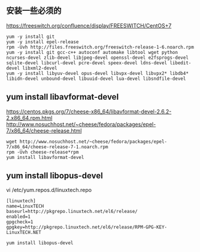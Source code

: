 ## 安装一些必须的

https://freeswitch.org/confluence/display/FREESWITCH/CentOS+7

```
yum -y install git
yum -y install epel-release
rpm -Uvh http://files.freeswitch.org/freeswitch-release-1-6.noarch.rpm
yum -y install git gcc-c++ autoconf automake libtool wget python ncurses-devel zlib-devel libjpeg-devel openssl-devel e2fsprogs-devel sqlite-devel libcurl-devel pcre-devel speex-devel ldns-devel libedit-devel libxml2-devel
yum -y install libyuv-devel opus-devel libvpx-devel libvpx2* libdb4* libidn-devel unbound-devel libuuid-devel lua-devel libsndfile-devel
```

## yum install libavformat-devel

https://centos.pkgs.org/7/cheese-x86_64/libavformat-devel-2.6.2-2.x86_64.rpm.html
http://www.nosuchhost.net/~cheese/fedora/packages/epel-7/x86_64/cheese-release.html

```
wget http://www.nosuchhost.net/~cheese/fedora/packages/epel-7/x86_64/cheese-release-7-1.noarch.rpm
rpm -Uvh cheese-release*rpm
yum install libavformat-devel
```

## yum install libopus-devel

vi /etc/yum.repos.d/linuxtech.repo

```
[linuxtech]
name=LinuxTECH
baseurl=http://pkgrepo.linuxtech.net/el6/release/
enabled=1
gpgcheck=1
gpgkey=http://pkgrepo.linuxtech.net/el6/release/RPM-GPG-KEY-LinuxTECH.NET
```

```
yum install libopus-devel
```
